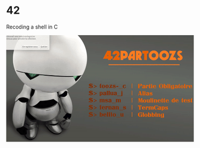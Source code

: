 # 42
Recoding a shell in C

![alt tag](https://raw.githubusercontent.com/usernameHed/42/master/42Pres.gif)
